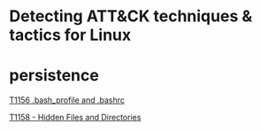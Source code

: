 # Detecting ATT&amp;CK techniques &amp; tactics for Linux


# persistence

[T1156 .bash_profile and .bashrc](./Persistence/T1156/T1156.md)

[T1158 - Hidden Files and Directories](./Persistence/T1158/T1158.md)
